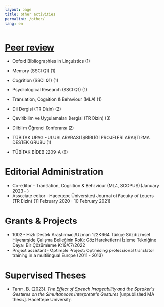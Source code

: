```yaml
---
layout: page
title: other activities
permalink: /other/
lang: en
---
```


# [Peer review](https://publons.com/researcher/1692089/alper-kumcu/peer-review)
- Oxford Bibliographies in Linguistics (1)

- Memory (SSCI Q1) (1)
- Cognition (SSCI Q1) (1)
- Psychological Research (SSCI Q1) (1)
- Translation, Cognition & Behaviour (MLA) (1)

- Dil Dergisi (TR Dizin) (2)
- Çeviribilim ve Uygulamaları Dergisi (TR Dizin) (3)
- Dilbilim Öğrenci Konferansı (2)

- TÜBİTAK UPAG - ULUSLARARASI İŞBİRLİĞİ PROJELERİ ARAŞTIRMA DESTEK GRUBU (1)
- TÜBİTAK BİDEB 2209-A (6)

# Editorial Administration
- Co-editor - Translation, Cognition & Behaviour (MLA, SCOPUS) (January 2023 - )
- Associate editor - Hacettepe Üniversitesi Journal of Faculty of Letters (TR Dizin) (11 February 2020 - 10 February 2021)

# Grants & Projects
- 1002 - Hızlı Destek	Araştırmacı/Uzman	122K664	Türkçe Sözdizimsel Hiyerarşide Çalışma Belleğinin Rolü: Göz Hareketlerini İzleme Tekniğine Dayalı Bir Çözümleme	K:19/07/2022
- Project assistant - Optimale Project: Optimising professional translator training in a multilingual Europe (2011 - 2013)

# Supervised Theses
- Tarım, B. (2023). *The Effect of Speech Imageability and the Speaker's Gestures on the Simultaneous Interpreter's Gestures* [unpublished MA thesis]. Hacettepe University.
